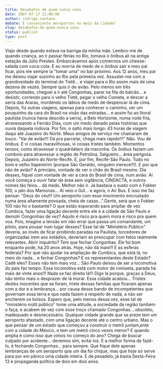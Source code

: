 ```yaml
---
title: Desabafos de quem nunca voou
date: 2007-07-17 21:00:00
author: rodrigo.santana
debate: É conveniente aeroportos no meio da cidade?
slug: desabafos-de-quem-nunca-voou
status: publish 
type: post
---
```


Viajo desde quando estava na barriga da minha mãe. Lembro-me de quando criança, ao ir passar férias no Rio, tomava o ônibus ali na antiga estação da Júlio Prestes. Embarcávamos após comermos um cheese-salada com coca-cola. E eu morria de medo de o ônibus sair e meu pai ficar, pois ele sempre ia "tomar uma" no bar próximo. Aos 12 anos, meu pai me deixou viajar sozinho ao Rio pela primeira vez. Assustei-me com a grandiosidade do terminal do Tietê... e viajei para o Rio assim mais de uma dezena de vezes. Sempre quis ir de avião. Pelo menos em três oportunidades, cheguei a ir até Congonhas, parar na fila do balcão... e desistir, correndo para o velho Tietê, pegar o velho Cometa, e descer a serra das Araras, mordendo os lábios de medo de despencar lá de cima. Depois, fiz outras viagens, apenas para conhecer o caminho, ver um pouquinho da cara do Brasil na visão das estradas... e assim fui ao litoral paulista (nunca havia descido a serra), a Belo Horizonte, numa noite fria, atravessando a Fernão Dias, com um medo danado pelas histórias que ouvia daquela rodovia. Por fim, o salto mais longo: 43 horas de viagem daqui até Juazeiro do Norte. Meus amigos de serviço me chamaram de louco. "Vai de avião!!! Dá pra parcelar, chega mais rápido!!!" Não. Vou de ônibus. E vi coisas maravilhosas, vi coisas tristes também. Momentos tensos, como atravessar o quadrilátero da maconha. Os ônibus faziam um comboio para atravessar a região de Petrolina, Salgueiro... área perigosa. Depois, Juazeiro do Norte-Recife. E, por fim, Recife-São Paulo. Tudo no bom e velho Itapemirim (porque São Geraldo, ninguém merece!!!). E por que não de avião? A princípio, vontade de ver o chão do Brasil mesmo. Dia desses, fiquei com vontade de ver a cara do Brasil de cima, num avião. Aí você começa a ouvir falar de área sem vigilância, CINDACTA, e outros nomes tão feios... dá medo. Melhor não ir. Já bastava o susto com o Fokker 100, o jato dos Mamonas... Aí veio o Gol... e agora, o Air Bus. E isso me faz pensar: "Deus do céu!!! Um aeroporto com esse movimento encrustado numa área altamente povoada, cheia de casas...".Gente, será que o Fokker 100 não foi o bastante? O que estão esperando para ampliar de vez Cumbica, fazer uma ligação decente entre ele e a cidade de São Paulo e demolir Congonhas de vez? Aquilo é risco pra quem mora e risco pra quem voa. Pois, imagine a tensão em não errar que passa um comandante, um piloto, para pousar num lugar desses? Esse tal de "Ministério Público" deveria, ao invés de ficar proibindo paradas na Paulista, torcedores de organizadas irem aos estádios, deveriam se preocupar com fatos realmente relevantes. Abrir inquérito? Tem que fechar Congonhas. Ele foi bom enquanto pode, há 20 anos atrás. Hoje, não dá mais!!! E as esferas federais? Por que não ajudar na ampliação de Cumbica, que está lá, no meio do nada... e fechar Congonhas? E os representantes deste Estado? Cadê eles? Esses não tem mais voz... São Paulo deixou de ser a locomotiva do país faz tempo. Essa locomotiva está com motor de romiseta, parada há mais de vinte anos!!! Nada se faz direito lá!!! Digo lá porque, graças a Deus, não tenho mais o desprazer de lá morar. Essa cidade acabou... Tristes destes inocentes que se foram, triste dessas famílias que ficaram apenas com a dor e a lembrança... por causa desse bando de incompetentes que governam essa terra e que nada fazem a respeito de nada, a não ser encherem os bolsos. Espero que, pelo menos dessa vez, esse tal de "ministério inútil público" tome uma atitude, a sociedade da região também o faça, e acabem de vez com esse troço chamado Congonhas... obsoleto, inadequado e desnecessário. Qualquer cidade grande que se preze tem um aeroporto afastado, com uma ligação decente até o centro urbano. Mas o que pensar de um estado que começou a construir o metrô juntam,ente com a cidade do México, e tem um metrô cinco vezes menor? E quando amplia é como isso que vimos no começo do ano? Chega de buscar culpado por acidente... devemos sim, evitá-los. E a melhor forma de fazê-lo, é fechando Congonhas... para sempre. Que fique dele apenas lembranças de um aeroporto que um dia foi chique, mas que hoje só serve para por em pânico uma cidade inteira. E de pesadelo, já basta Sexta-Feira 13 e propaganda política de dois em dois anos.
